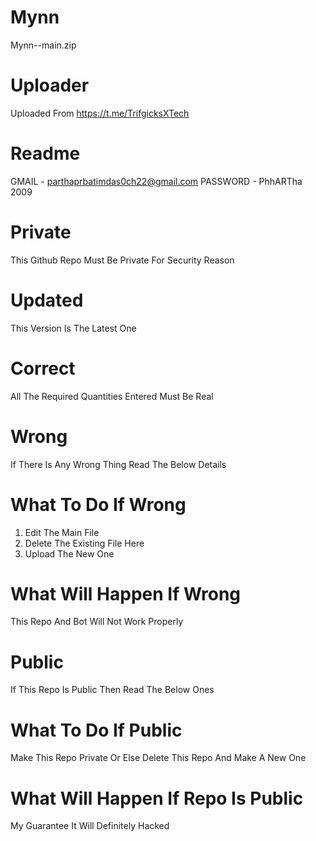 # Mynn

Mynn--main.zip

# Uploader

Uploaded From https://t.me/TrifgicksXTech

# Readme

GMAIL - parthaprbatimdas0ch22@gmail.com
PASSWORD - PhhARTha 2009

# Private

This Github Repo Must Be Private For Security Reason

# Updated

This Version Is The Latest One

# Correct

All The Required Quantities Entered Must Be Real

# Wrong

If There Is Any Wrong Thing Read The  Below Details

# What To Do If Wrong 

1. Edit The Main File
2. Delete The Existing File Here
3. Upload The New One

# What Will Happen If Wrong

This Repo And Bot Will Not Work Properly

# Public

If This Repo Is Public Then Read The Below Ones

# What To Do If Public

Make This Repo Private Or Else Delete This Repo And Make A New One

# What Will Happen If Repo Is Public

My Guarantee It Will Definitely Hacked
